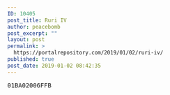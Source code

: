 ```yaml
---
ID: 10405
post_title: Ruri IV
author: peacebomb
post_excerpt: ""
layout: post
permalink: >
  https://portalrepository.com/2019/01/02/ruri-iv/
published: true
post_date: 2019-01-02 08:42:35
---
```

<pre>01BA02006FFB</pre>